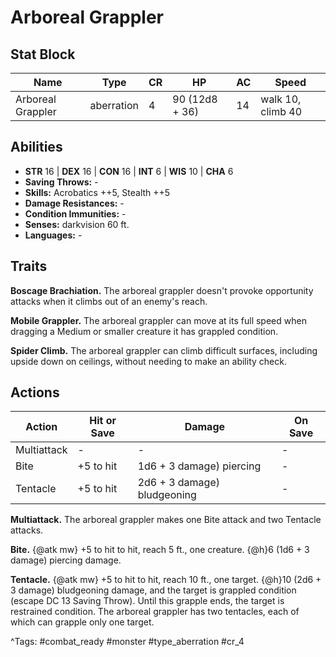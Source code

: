 # Arboreal Grappler

## Stat Block

| Name | Type | CR | HP | AC | Speed |
|------|------|----|----|----|-------|
| Arboreal Grappler | aberration | 4 | 90 (12d8 + 36) | 14 | walk 10, climb 40 |

## Abilities

- **STR** 16 | **DEX** 16 | **CON** 16 | **INT** 6 | **WIS** 10 | **CHA** 6
- **Saving Throws:** -  
- **Skills:** Acrobatics ++5, Stealth ++5  
- **Damage Resistances:** -  
- **Condition Immunities:** -  
- **Senses:** darkvision 60 ft.  
- **Languages:** -

## Traits

**Boscage Brachiation.** The arboreal grappler doesn't provoke opportunity attacks when it climbs out of an enemy's reach.

**Mobile Grappler.** The arboreal grappler can move at its full speed when dragging a Medium or smaller creature it has grappled condition.

**Spider Climb.** The arboreal grappler can climb difficult surfaces, including upside down on ceilings, without needing to make an ability check.


## Actions

| Action | Hit or Save | Damage | On Save |
|--------|--------------|--------|----------|
| Multiattack | - | - | - |
| Bite | +5 to hit | 1d6 + 3 damage) piercing | - |
| Tentacle | +5 to hit | 2d6 + 3 damage) bludgeoning | - |

**Multiattack.** The arboreal grappler makes one Bite attack and two Tentacle attacks.

**Bite.** {@atk mw} +5 to hit to hit, reach 5 ft., one creature. {@h}6 (1d6 + 3 damage) piercing damage.

**Tentacle.** {@atk mw} +5 to hit to hit, reach 10 ft., one target. {@h}10 (2d6 + 3 damage) bludgeoning damage, and the target is grappled condition (escape DC 13 Saving Throw). Until this grapple ends, the target is restrained condition. The arboreal grappler has two tentacles, each of which can grapple only one target.


^Tags: #combat_ready #monster #type_aberration #cr_4
